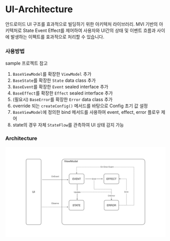 # UI-Architecture
안드로이드 UI 구조를 효과적으로 빌딩하기 위한 아키텍처 라이브러리. MVI 기반의 아키텍처로 State Event Effect를 제어하여 사용자와 UI간의 상태 및 이벤트 흐름과 사이에 발생하는 이펙트를 효과적으로 처리할 수 있습니다.

### 사용방법

sample 프로젝트 참고
1. `BaseViewModel`를 확장한 `ViewModel` 추가
2. `BaseState`를 확장한 `State` data class 추가
3. `BaseEvent`를 확장한 `Event` sealed interface 추가
4. `BaseEffect`를 확장한 `Effect` sealed interface 추가
5. (필요시) `BaseError`를 확장한 `Error` data class 추가
6. override 되는 `createConfig()` 메서드를 바탕으로 Config 초기 값 설정
7. `BaseViewModel`에 정의한 bind 메서드를 사용하여 event, effect, error 플로우 제어
8. state의 경우 자체 `StateFlow`를 관측하여 UI 상태 감지 가능


### Architecture

![ui-architecture](assets/ui-architecture.jpeg)


